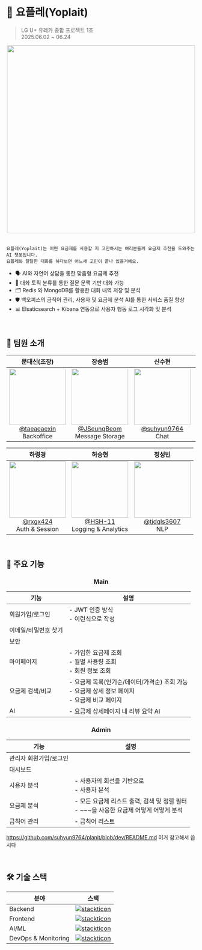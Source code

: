 # 🍦 요플레(Yoplait)

> LG U+ 유레카 종합 프로젝트 1조  
> 2025.06.02 ~ 06.24

<div align="center">
  
<img src="https://github.com/user-attachments/assets/72ec3f69-a537-485c-b028-0e82770c92f8" height=500 width=500>

</div>

</br>

```
요플레(Yoplait)는 어떤 요금제를 사용할 지 고민하시는 여러분들께 요금제 추천을 도와주는 AI 챗봇입니다.
요플레와 달달한 대화를 하다보면 어느새 고민이 끝나 있을거에요.
```

- 🗣️ AI와 자연어 상담을 통한 맞춤형 요금제 추천  
- 🧠 대화 토픽 분류를 통한 질문 문맥 기반 대화 가능  
- 🗂️ Redis 와 MongoDB를 활용한 대화 내역 저장 및 분석  
- 🛡️ 백오피스의 금칙어 관리, 사용자 및 요금제 분석 AI를 통한 서비스 품질 향상  
- 📊 Elsaticsearch + Kibana 연동으로 사용자 행동 로그 시각화 및 분석

</br>

## 👥 팀원 소개

| 문태신(조장) | 장승범 | 신수현 | 이도연 |
|:--:|:--:|:--:|:--:|
| <img src="https://github.com/user-attachments/assets/f888c69e-4453-43fe-b1da-0e386d3f48da" heigth=150 width=150> <br/> [@taeaeaexin](https://github.com/taeaeaexin) </br> Backoffice |  <img src="https://github.com/user-attachments/assets/f888c69e-4453-43fe-b1da-0e386d3f48da" heigth=150 width=150> <br/> [@JSeungBeom](https://github.com/JSeungBeom) <br/> Message Storage |  <img src="https://github.com/user-attachments/assets/f888c69e-4453-43fe-b1da-0e386d3f48da" heigth=150 width=150> <br/> [@suhyun9764](https://github.com/suhyun9764) <br/> Chat |  <img src="https://i.imgur.com/2MNf32S.png" heigth=150 width=150> <br/> [@doyeonLee-Luna](https://github.com/doyeonLee-Luna) <br/> Product |

|하령경|허승현|정성빈|
|:-:|:-:|:-:|
| <img src="https://github.com/user-attachments/assets/0ae674b1-7fe3-463b-81b5-04336f694968" height=150 width=150> <br/> [@rxgx424](https://github.com/rxgx424) <br/> Auth & Session | <img src="https://github.com/user-attachments/assets/0ae674b1-7fe3-463b-81b5-04336f694968" height=150 width=150> <br/> [@HSH-11](https://github.com/HSH-11) <br/> Logging & Analytics | <img src="https://github.com/user-attachments/assets/0ae674b1-7fe3-463b-81b5-04336f694968" height=150 width=150> <br/> [@tjdqls3607](https://github.com/tjdqls3607) <br/> NLP |

</br>

## 🚀 주요 기능

<div align="center">

### Main
| 기능 | 설명 |
| - | - |
| 회원가입/로그인 | - JWT 인증 방식 </br> - 이런식으로 작성 |
| 이메일/비밀번호 찾기 |  |
| 보안 |  |
| 마이페이지 | - 가입한 요금제 조회 </br> - 월별 사용량 조회 </br> - 회원 정보 조회 | 
| 요금제 검색/비교 | - 요금제 목록(인기순/데이터/가격순) 조회 가능 </br> - 요금제 상세 정보 페이지 </br> - 요금제 비교 페이지 | 
| AI | - 요금제 상세페이지 내 리뷰 요약 AI </br> | 

### Admin
| 기능 | 설명 |
| - | - |
| 관리자 회원가입/로그인 |  |
| 대시보드 |  |
| 사용자 분석 | - 사용자의 회선을 기반으로 </br> - 사용자 분석 |
| 요금제 분석 | - 모든 요금제 리스트 출력, 검색 및 정렬 필터 </br> - ~~~을 사용한 요금제 어떻게 어떻게 분석 |
| 금칙어 관리 | - 금칙어 리스트 </br> |

</div>

https://github.com/suhyun9764/planit/blob/dev/README.md
이거 참고해서 씁시다

</br>

## 🛠️ 기술 스택
<div align="center">

| 분야 | 스택 |
| - | - |
| Backend | [![stackticon](https://firebasestorage.googleapis.com/v0/b/stackticon-81399.appspot.com/o/images%2F1749775896881?alt=media&token=bf88811d-de5e-44a9-ac47-f1d39dfaf909)](https://github.com/msdio/stackticon) |
| Frontend | [![stackticon](https://firebasestorage.googleapis.com/v0/b/stackticon-81399.appspot.com/o/images%2F1749777590165?alt=media&token=f55b0807-cadc-46e8-bea0-14fd84d9e809)](https://github.com/msdio/stackticon) |
| AI/ML | [![stackticon](https://firebasestorage.googleapis.com/v0/b/stackticon-81399.appspot.com/o/images%2F1749777641448?alt=media&token=c616d550-0ac0-4652-8225-894a2c5f77d4)](https://github.com/msdio/stackticon) |
| DevOps & Monitoring | [![stackticon](https://firebasestorage.googleapis.com/v0/b/stackticon-81399.appspot.com/o/images%2F1749777655750?alt=media&token=303f4505-1227-4b19-a884-bbf1e491f99c)](https://github.com/msdio/stackticon) |

</div>
